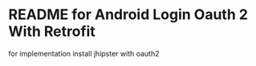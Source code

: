 README for Android Login Oauth 2 With Retrofit
==========================

for implementation install jhipster with oauth2 

